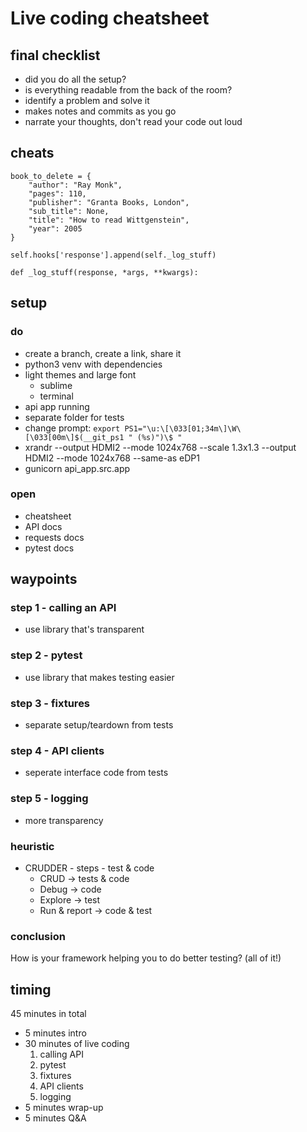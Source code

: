 # Live coding cheatsheet

## final checklist
- did you do all the setup?
- is everything readable from the back of the room?
- identify a problem and solve it
- makes notes and commits as you go
- narrate your thoughts, don't read your code out loud


## cheats
```
book_to_delete = {
    "author": "Ray Monk", 
    "pages": 110, 
    "publisher": "Granta Books, London", 
    "sub_title": None, 
    "title": "How to read Wittgenstein", 
    "year": 2005
}
```

```
self.hooks['response'].append(self._log_stuff)
```

```
def _log_stuff(response, *args, **kwargs):
```


## setup

### do
- create a branch, create a link, share it
- python3 venv with dependencies
- light themes and large font
	- sublime
	- terminal
- api app running
- separate folder for tests
- change prompt: `export PS1="\u:\[\033[01;34m\]\W\[\033[00m\]$(__git_ps1 " (%s)")\$ "`
- xrandr --output HDMI2 --mode 1024x768 --scale 1.3x1.3 --output HDMI2 --mode 1024x768 --same-as eDP1
- gunicorn api_app.src.app

### open
- cheatsheet
- API docs
- requests docs
- pytest docs


## waypoints
### step 1 - calling an API
- use library that's transparent

### step 2 - pytest
- use library that makes testing easier

### step 3 - fixtures
- separate setup/teardown from tests

### step 4 - API clients
- seperate interface code from tests

### step 5 - logging
- more transparency

### heuristic
- CRUDDER - steps - test & code
	- CRUD -> tests & code
	- Debug -> code
	- Explore -> test
	- Run & report -> code & test

### conclusion
How is your framework helping you to do better testing? (all of it!)


## timing
45 minutes in total
- 5 minutes intro
- 30 minutes of live coding
	1. calling API
	2. pytest
	3. fixtures
	4. API clients
	5. logging
- 5 minutes wrap-up
- 5 minutes Q&A